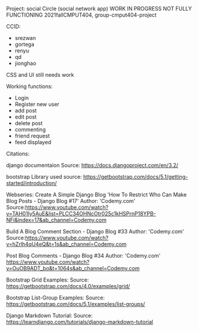 Project: social Circle (social network app)
WORK IN PROGRESS NOT FULLY FUNCTIONING
2021fallCMPUT404, group-cmput404-project

CCID: 
- srezwan
- gortega
- renyu
- qd
- jionghao

CSS and UI still needs work 

Working functions:
- Login
- Register new user
- add post
- edit post
- delete post
- commenting
- friend request
- feed displayed


Citations:

django documentaion
Source: https://docs.djangoproject.com/en/3.2/


bootstrap Library used
source: https://getbootstrap.com/docs/5.1/getting-started/introduction/

Webseries: Create A Simple Django Blog
'How To Restrict Who Can Make Blog Posts - Django Blog #17' 
Author: 'Codemy.com'
Source:https://www.youtube.com/watch?v=TAH01Iy5AuE&list=PLCC34OHNcOtr025c1kHSPrnP18YPB-NFi&index=17&ab_channel=Codemy.com

Build A Blog Comment Section - Django Blog #33
Author: 'Codemy.com'
Source:https://www.youtube.com/watch?v=hZrlh4qU4eQ&t=1s&ab_channel=Codemy.com

Post Blog Comments - Django Blog #34
Author: 'Codemy.com'
https://www.youtube.com/watch?v=OuOB9ADT_bo&t=1064s&ab_channel=Codemy.com

Bootstrap Grid Examples:
Source: https://getbootstrap.com/docs/4.0/examples/grid/

Bootstrap List-Group Examples:
Source: https://getbootstrap.com/docs/5.1/examples/list-groups/

Django Markdown Tutorial:
Source: https://learndjango.com/tutorials/django-markdown-tutorial

